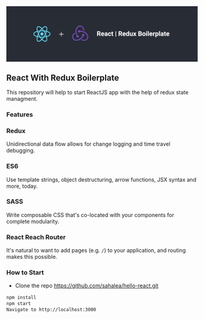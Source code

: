 <img src="./public/github_Banner.jpg" alt="react boilerplate banner" align="center" />

## React With Redux Boilerplate

This repository will help to start ReactJS app with the help of redux state managment.

### Features

### Redux

Unidirectional data flow allows for change logging and time travel debugging.

### ES6

Use template strings, object destructuring, arrow functions, JSX syntax and more, today.

### SASS

Write composable CSS that's co-located with your components for complete modularity.

### React Reach Router

It's natural to want to add pages (e.g. `/`) to your application, and routing makes this possible.

### How to Start

- Clone the repo https://github.com/sahalea/hello-react.git

```
npm install
npm start
Navigate to http://localhost:3000
```
